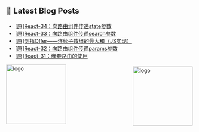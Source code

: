 ## 📕 Latest Blog Posts

<!-- BLOG-POST-LIST:START -->
- [[原]React-34：向路由组件传递state参数](https://blog.csdn.net/sinat_41696687/article/details/115670452)
- [[原]React-33：向路由组件传递search参数](https://blog.csdn.net/sinat_41696687/article/details/115669054)
- [[原]剑指Offer——连续子数组的最大和（JS实现）](https://blog.csdn.net/sinat_41696687/article/details/115660432)
- [[原]React-32：向路由组件传递params参数](https://blog.csdn.net/sinat_41696687/article/details/115645792)
- [[原]React-31：嵌套路由的使用](https://blog.csdn.net/sinat_41696687/article/details/115642473)
<!-- BLOG-POST-LIST:END -->
<img src="https://github-readme-stats.vercel.app/api?username=qq1120637483&show_icons=true" alt="logo" height="160" align="right" style="margin: 5px; margin-bottom: 20px;" />

<img src="https://github-profile-trophy.vercel.app/?username=qq1120637483&theme=flat&column=7" alt="logo" height="160" align="center" style="margin: auto; margin-bottom: 20px;" />


<!--
**qq1120637483/qq1120637483** is a ✨ _special_ ✨ repository because its `README.md` (this file) appears on your GitHub profile.

Here are some ideas to get you started:

- 🔭 I’m currently working on ...
- 🌱 I’m currently learning ...
- 👯 I’m looking to collaborate on ...
- 🤔 I’m looking for help with ...
- 💬 Ask me about ...
- 📫 How to reach me: ...
- 😄 Pronouns: ...
- ⚡ Fun fact: ...
-->
